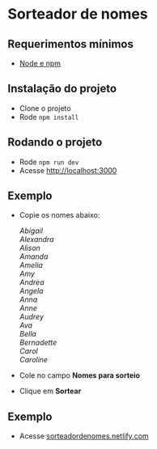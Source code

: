 # Sorteador de nomes

## Requerimentos mínimos

- [Node e npm](https://nodejs.org/en/)

## Instalação do projeto

- Clone o projeto
- Rode `npm install`

## Rodando o projeto

- Rode `npm run dev`
- Acesse [http://localhost:3000](http://localhost:3000)

## Exemplo

- Copie os nomes abaixo:

  _Abigail  
   Alexandra  
   Alison  
   Amanda  
   Amelia  
   Amy  
   Andrea  
   Angela  
   Anna  
   Anne  
   Audrey  
   Ava  
   Bella  
   Bernadette  
   Carol  
   Caroline_

- Cole no campo **Nomes para sorteio**
- Clique em **Sortear**

## Exemplo

- Acesse [sorteadordenomes.netlify.com](https://sorteadordenomes.netlify.com)
